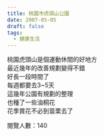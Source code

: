```yaml
---
title: 桃園市虎頭山公園
date: 2007-05-05
draft: false
tags:
  - 健康生活
---
```

桃園虎頭山是個運動休間的好地方  
最近幾年的改善規劃變得不錯  
好長一段時間了  
每週都要去3~5天  
這幾年公園有規劃的整理  
也種了一些油桐花  
花季賞花不必到苗栗去了  


閱覽人數：140